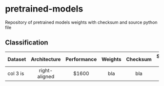 # pretrained-models
Repository of pretrained models weights with checksum and source python file

## Classification
| Dataset        | Architecture    | Performance  | Weights      | Checksum     | Source file |
| -------------- |:---------------:| :----------: | :----------: | :----------: | :----------:|
| col 3 is       | right-aligned   | $1600        | bla          |     bla      |    bla      |

